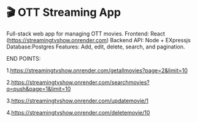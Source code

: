 # 🎬 OTT Streaming App
Full-stack web app for managing OTT movies.
Frontend: React (https://streamingtvshow.onrender.com)
Backend API: Node + EXpressjs
Database:Postgres
Features: Add, edit, delete, search, and pagination.




END POINTS:

1.https://streamingtvshow.onrender.com/getallmovies?page=2&limit=10

2.https://streamingtvshow.onrender.com/searchmovies?q=push&page=1&limit=10

3.https://streamingtvshow.onrender.com/updatemovie/1

4.https://streamingtvshow.onrender.com/deletemovie/10

